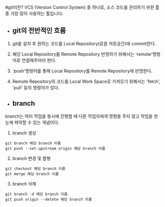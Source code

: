 #git이란?
VCS (Version Control System) 중 하나로, 소스 코드를 관리하기 위한 툴 중 가장 많이 사용하는 툴입니다.

* ## git의 전반적인 흐름

1. git을 설치 후 원하는 코드를 Local Repository(로컬 저장공간)에 commit한다.

2. 해당 Local Repository를 Remote Repository 반영하기 위해서는 'remote'명령어로 연결해주어야 한다.

3. 'push'명령어를 통해 Local Repository를 Remote Repository에 반영한다.

4. Remote Repository의 코드를 Local Work Space로 가져오기 위해서는 'fetch', 'pull' 등의 명령어가 있다.

* ## branch
branch는 여러 작업을 동시에 진행할 때 다른 작업자에게 영향을 주지 않고 작업을 한눈에 파악할 수 있는 개념이다.

1. branch 생성
<pre><code>git branch 해당 branch 이름
git push --set-upstream origin 해당 branch 이름</code></pre>

2. branch 변경 및 합병
<pre><code>git checkout 해당 branch 이름
git merge 해당 branch 이름</code></pre>

3. branch 삭제
<pre><code>git branch -d 해당 branch 이름
git push origin --delete 해당 branch 이름</code></pre>